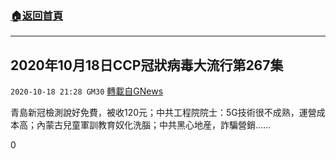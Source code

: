 ###  [:house:返回首頁](https://github.com/ourhimalayas/txt)
---

## 2020年10月18日CCP冠狀病毒大流行第267集
`2020-10-18 21:28 GM30` [轉載自GNews](https://gnews.org/zh-hant/432923/)

青島新冠檢測說好免費，被收120元；中共工程院院士：5G技術很不成熟，運營成本高；內蒙古兒童軍訓教育奴化洗腦；中共黑心地産，詐騙營銷……



0
